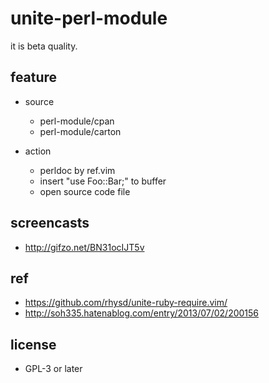 # unite-perl-module

it is beta quality.

## feature

* source
    * perl-module/cpan
    * perl-module/carton

* action
    * perldoc by ref.vim
    * insert "use Foo::Bar;" to buffer
    * open source code file

## screencasts

* http://gifzo.net/BN31ocIJT5v

## ref

* https://github.com/rhysd/unite-ruby-require.vim/
* http://soh335.hatenablog.com/entry/2013/07/02/200156

## license

* GPL-3 or later

